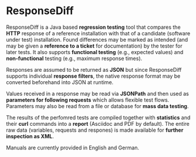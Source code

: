 # ResponseDiff

ResponseDiff is a Java based **regression testing** tool that compares the **HTTP** response of a reference installation with that of a candidate (software under test) installation.
Found differences may be marked as intended (and may be given a **reference to a ticket** for documentation) by the tester for later tests.
It also supports **functional testing** (e.g., expected values) and **non-functional** testing (e.g., maximum response times).

Responses are assumed to be returned as **JSON** but since ResponseDiff supports individual **response filters**, the native response format may be converted beforehand into JSON at runtime.

Values received in a response may be read via **JSONPath** and then used as **parameters for following requests** which allows flexible test flows. Parameters may also be read from a file or database for **mass data testing**.

The results of the perfomred tests are compiled together with **statistics** and their **curl** commands into a **report** (Asciidoc and PDF by default). 
The entire raw data (variables, requests and respones) is made available for **further inspection as XML**.

Manuals are currently provided in English and German.
